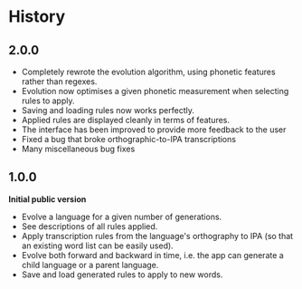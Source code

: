 # History #

## 2.0.0 ##

- Completely rewrote the evolution algorithm, using phonetic features rather
  than regexes.
- Evolution now optimises a given phonetic measurement when selecting rules to
  apply.
- Saving and loading rules now works perfectly.
- Applied rules are displayed cleanly in terms of features.
- The interface has been improved to provide more feedback to the user
- Fixed a bug that broke orthographic-to-IPA transcriptions
- Many miscellaneous bug fixes

## 1.0.0 ##

**Initial public version**

- Evolve a language for a given number of generations.
- See descriptions of all rules applied.
- Apply transcription rules from the language's orthography to IPA (so that an
  existing word list can be easily used).
- Evolve both forward and backward in time, i.e. the app can generate a child
  language or a parent language.
- Save and load generated rules to apply to new words.
